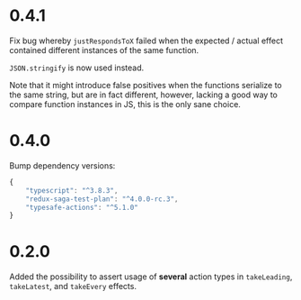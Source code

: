 # 0.4.1

Fix bug whereby `justRespondsToX` failed when the expected / actual effect contained different instances of the same function.

`JSON.stringify` is now used instead.

Note that it might introduce false positives when the functions serialize to the same string, but are in fact different, however, lacking a good way to compare function instances in JS, this is the only sane choice. 

# 0.4.0

Bump dependency versions:

```typescript
{
    "typescript": "^3.8.3",
    "redux-saga-test-plan": "^4.0.0-rc.3",
    "typesafe-actions": "^5.1.0"
}
```

# 0.2.0

Added the possibility to assert usage of **several** action types in `takeLeading`, `takeLatest`, and `takeEvery` effects.